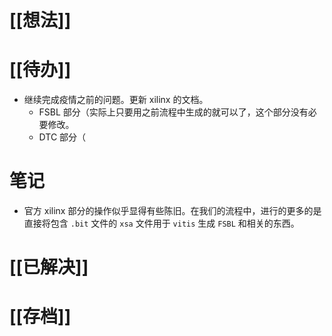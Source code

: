 # [[想法]]

# [[待办]]
- 继续完成疫情之前的问题。更新 xilinx 的文档。
	- FSBL 部分（实际上只要用之前流程中生成的就可以了，这个部分没有必要修改。
	- DTC 部分（
# 笔记
- 官方 xilinx 部分的操作似乎显得有些陈旧。在我们的流程中，进行的更多的是直接将包含 `.bit` 文件的 `xsa` 文件用于 `vitis` 生成 `FSBL` 和相关的东西。
# [[已解决]]

# [[存档]]